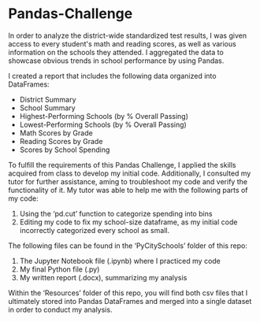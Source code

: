 # Pandas-Challenge

In order to analyze the district-wide standardized test results, I was given access to every student's math and reading scores, as well as various information on the schools they attended. I aggregated the data to showcase obvious trends in school performance by using Pandas. 

I created a report that includes the following data organized into DataFrames: 
- District Summary
- School Summary
- Highest-Performing Schools (by % Overall Passing)
- Lowest-Performing Schools (by % Overall Passing)
- Math Scores by Grade
- Reading Scores by Grade
- Scores by School Spending

To fulfill the requirements of this Pandas Challenge, I applied the skills acquired from class to develop my initial code. Additionally, I consulted my tutor for further assistance, aming to troubleshoot my code and verify the functionality of it. My tutor was able to help me with the following parts of my code:
1. Using the ‘pd.cut’ function to categorize spending into bins
2. Editing my code to fix my school-size dataframe, as my initial code incorrectly categorized every school as small.
   
The following files can be found in the ‘PyCitySchools’ folder of this repo:
1. The Jupyter Notebook file (.ipynb) where I practiced my code
2. My final Python file (.py)
3. My written report (.docx), summarizing my analysis

Within the ‘Resources’ folder of this repo, you will find both csv files that I ultimately stored into Pandas DataFrames and merged into a single dataset in order to conduct my analysis. 
